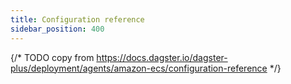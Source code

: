 ```yaml
---
title: Configuration reference
sidebar_position: 400
---
```


{/* TODO copy from https://docs.dagster.io/dagster-plus/deployment/agents/amazon-ecs/configuration-reference */}
